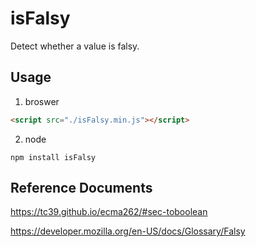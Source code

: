 # isFalsy

Detect whether a value is falsy.

## Usage

1. broswer

```html
<script src="./isFalsy.min.js"></script>
```

2. node

```
npm install isFalsy
```

## Reference Documents

https://tc39.github.io/ecma262/#sec-toboolean

https://developer.mozilla.org/en-US/docs/Glossary/Falsy
